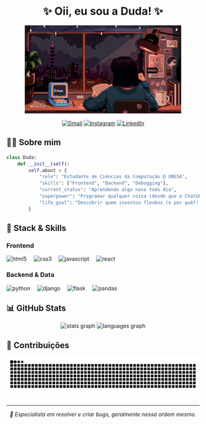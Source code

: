 <h1 align="center">✨ Oii, eu sou a Duda! ✨</h1>

<div align="center">
  <img height="230" src="study.gif" alt="Gif de estudos"/>
</div>

<div align="center">
  
  [![Gmail](https://img.shields.io/static/v1?message=Gmail&logo=gmail&label=&color=D14836&logoColor=white&labelColor=&style=for-the-badge)](mailto:meduarda.gatti@gmail.com)
  [![Instagram](https://img.shields.io/static/v1?message=Instagram&logo=instagram&label=&color=E4405F&logoColor=white&labelColor=&style=for-the-badge)](https://www.instagram.com/eduardagatti_/)
  [![LinkedIn](https://img.shields.io/static/v1?message=LinkedIn&logo=linkedin&label=&color=0077B5&logoColor=white&labelColor=&style=for-the-badge)](https://www.linkedin.com/in/eduarda-gatti/)

</div>

## 👩‍💻 Sobre mim

```python
class Duda:
    def __init__(self):
        self.about = {
            "role": "Estudante de Ciências da Computação @ UNESA",
            "skills": ["Frontend", "Backend", "Debugging"],
            "current_status": "Aprendendo algo novo todo dia",
            "superpower": "Programar qualquer coisa (desde que o ChatGPT colabore)",
            "life_goal": "Descobrir quem inventou flexbox (e por quê?! 😅)"
        }
```

## 🚀 Stack & Skills

### Frontend
<div align="left">
  <img src="https://cdn.jsdelivr.net/gh/devicons/devicon/icons/html5/html5-original.svg" height="40" alt="html5" title="HTML5"/>
  <img width="10" />
  <img src="https://cdn.jsdelivr.net/gh/devicons/devicon/icons/css3/css3-original.svg" height="40" alt="css3" title="CSS3"/>
  <img width="10" />
  <img src="https://cdn.jsdelivr.net/gh/devicons/devicon/icons/javascript/javascript-original.svg" height="40" alt="javascript" title="JavaScript"/>
  <img width="10" />
  <img src="https://cdn.jsdelivr.net/gh/devicons/devicon/icons/react/react-original.svg" height="40" alt="react" title="React"/>
</div>

### Backend & Data
<div align="left">
  <img src="https://cdn.jsdelivr.net/gh/devicons/devicon/icons/python/python-original.svg" height="40" alt="python" title="Python"/>
  <img width="10" />
  <img src="https://cdn.jsdelivr.net/gh/devicons/devicon/icons/django/django-plain.svg" height="40" alt="django" title="Django"/>
  <img width="10" />
  <img src="https://cdn.jsdelivr.net/gh/devicons/devicon/icons/flask/flask-original.svg" height="40" alt="flask" title="Flask"/>
  <img width="10" />
  <img src="https://cdn.jsdelivr.net/gh/devicons/devicon/icons/pandas/pandas-original.svg" height="40" alt="pandas" title="Pandas"/>
</div>

## 📊 GitHub Stats

<div align="center">
  <img src="https://github-readme-stats.vercel.app/api?username=eduardagatti&show_icons=true&theme=bear&include_all_commits=true&count_private=true&hide_border=true" height="120" alt="stats graph"/>
  <img src="https://github-readme-stats.vercel.app/api/top-langs/?username=eduardagatti&layout=compact&langs_count=6&theme=bear&hide_border=true" height="120" alt="languages graph"/>
</div>

## 🐍 Contribuições

<picture>
  <source media="(prefers-color-scheme: dark)" srcset="https://raw.githubusercontent.com/eduardagatti/eduardagatti/output/github-contribution-grid-snake-dark.svg"/>
  <source media="(prefers-color-scheme: light)" srcset="https://raw.githubusercontent.com/eduardagatti/eduardagatti/output/github-contribution-grid-snake.svg"/>
  <img alt="github contribution grid snake animation" src="https://raw.githubusercontent.com/eduardagatti/eduardagatti/output/github-contribution-grid-snake.svg"/>
</picture>

---

<div align="center">
  <i>🐛 Especialista em resolver e criar bugs, geralmente nessa ordem mesmo.</i>
</div>
